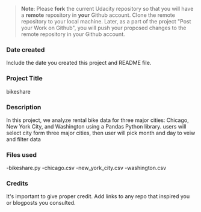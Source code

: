 >**Note**: Please **fork** the current Udacity repository so that you will have a **remote** repository in **your** Github account. Clone the remote repository to your local machine. Later, as a part of the project "Post your Work on Github", you will push your proposed changes to the remote repository in your Github account.

### Date created
Include the date you created this project and README file.

### Project Title
bikeshare

### Description
In this project, we analyze rental bike data for three major cities: Chicago, New York City, and Washington using a Pandas Python library.
 users will select city form three major cities, then user will pick month and day to veiw and filter data


### Files used
-bikeshare.py 
-chicago.csv
-new_york_city.csv 
-washington.csv


### Credits
It's important to give proper credit. Add links to any repo that inspired you or blogposts you consulted.

